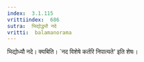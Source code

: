 ```yaml
---
index:  3.1.115
vrittiindex:  686
sutra:  भिद्योद्ध्यौ नदे
vritti:  balamanorama 
---
```


भिद्योध्यौ नदे। क्यबिति। `नद विशेषे कर्तरि निपात्यते' इति शेषः। 

